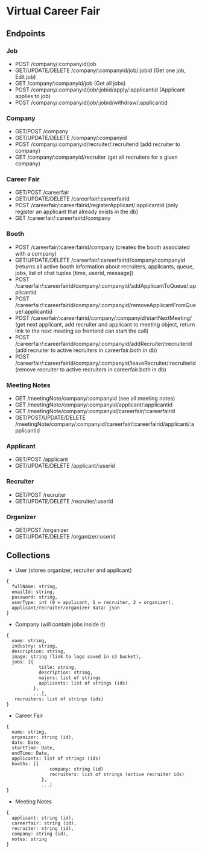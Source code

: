 # Virtual Career Fair

## Endpoints

### Job
- POST              /company/:companyid/job
- GET/UPDATE/DELETE /company/:companyid/job/:jobid (Get one job, Edit job)
- GET               /company/:companyid/job (Get all jobs)
- POST              /company/:companyid/job/:jobid/apply/:applicantid (Applicant applies to job)
- POST              /company/:companyid/job/:jobid/withdraw/:applicantid

### Company
- GET/POST          /company 
- GET/UPDATE/DELETE /company/:companyid
- POST              /company/:companyid/recruiter/:recruiterid (add recruiter to company)
- GET               /company/:companyid/recruiter (get all recruiters for a given company)

### Career Fair
- GET/POST          /careerfair
- GET/UPDATE/DELETE /careerfair/:careerfairid
- POST              /careerfair/:careerfairid/registerApplicant/:applicantid (only register an applicant that already exists in the db)
- GET               /careerfair/:careerfairid/company

### Booth
- POST              /careerfair/:careerfairid/company (creates the booth associated with a company)
- GET/UPDATE/DELETE /careerfair/:careerfairid/company/:companyid (returns all active booth information about recruiters, applicants, queue, jobs, 
                                                                  list of chat tuples [time, userid, message])
- POST              /careerfair/:careerfairid/company/:companyid/addApplicantToQueue/:applicantid
- POST              /careerfair/:careerfairid/company/:companyid/removeApplicantFromQueue/:applicantid
- POST              /careerfair/:careerfairid/company/:companyid/startNextMeeting/ (get next applicant, add recruiter and applicant to meeting object, 
                                                                                    return link to the next meeting so frontend can start the call)
- POST              /careerfair/:careerfairid/company/:companyid/addRecruiter/:recruiterid (add recruiter to active recruiters in careerfair.both in db)
- POST              /careerfair/:careerfairid/company/:companyid/leaveRecruiter/:recruiterid (remove recruiter to active recruiters in careerfair.both in db)

### Meeting Notes
- GET                    /meetingNote/company/:companyid (see all meeting notes)
- GET                    /meetingNote/company/:companyid/applicant/:applicantid
- GET                    /meetingNote/company/:companyid/careerfair/:careerfairid
- GET/POST/UPDATE/DELETE /meetingNote/company/:companyid/careerfair/:careerfairid/applicant/:applicantid

### Applicant
- GET/POST          /applicant
- GET/UPDATE/DELETE /applicant/:userid

### Recruiter
- GET/POST          /recruiter
- GET/UPDATE/DELETE /recruiter/:userid

### Organizer
- GET/POST          /organizer
- GET/UPDATE/DELETE /organizer/:userid

## Collections

- User (stores organizer, recruiter and applicant)
``` 
{
  fullName: string,
  emailId: string,
  password: string,
  userType: int (0 = applicant, 1 = recruiter, 2 = organizer),
  applicant/recruiter/organizer data: json
}
```
- Company (will contain jobs inside it)
```
{
  name: string,
  industry: string,
  description: string,
  image: string (link to logo saved in s3 bucket),
  jobs: [{
            title: string,
            description: string,
            majors: list of strings
            applicants: list of strings (ids)
          },
          ...],
   recruiters: list of strings (ids)
} 
```
- Career Fair
```
{
  name: string,
  organizer: string (id),
  date: Date,
  startTime: Date,
  endTime: Date,
  applicants: list of strings (ids)
  booths: [{
                company: string (id)
                recruiters: list of strings (active recruiter ids)
             },
             ...]
}
```
- Meeting Notes
```
{
  applicant: string (id),
  careerfair: string (id),
  recruiter: string (id),
  company: string (id),
  notes: string
}
```
